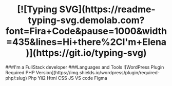<h1 align="center">[![Typing SVG](https://readme-typing-svg.demolab.com?font=Fira+Code&pause=1000&width=435&lines=Hi+there%2CI'm+Elena)](https://git.io/typing-svg)</h1>
###I'm a FullStack developer
###Languages and Tools
![WordPress Plugin Required PHP Version](https://img.shields.io/wordpress/plugin/required-php/:slug) Php
Yii2
Html
CSS
JS
VS code
Figma

